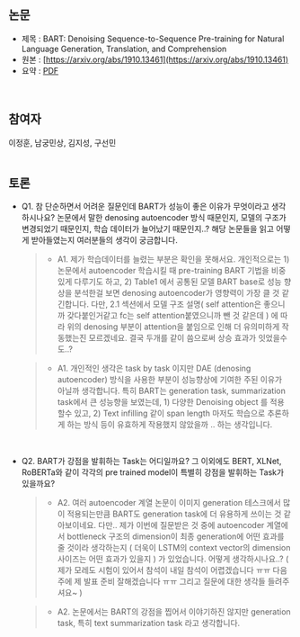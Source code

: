 ## 논문
- 제목 : BART: Denoising Sequence-to-Sequence Pre-training for Natural Language Generation, Translation, and Comprehension
- 원본 : [https://arxiv.org/abs/1910.13461](https://arxiv.org/abs/1910.13461)
- 요약 : [PDF](summary/11.BART-Denoising_Sequence-to-Sequence_Pre-training_for_Natural_Language_Genration_Translation_and_Comprehension.pdf)
<br>


## 참여자
이정훈, 남궁민상, 김지성, 구선민
<br><br>


## 토론
- Q1. 참 단순하면서 어려운 질문인데 BART가 성능이 좋은 이유가 무엇이라고 생각하시나요? 논문에서 말한 denosing autoencoder 방식 때문인지, 모델의 구조가 변경되었기 때문인지, 학습 데이터가 늘어났기 때문인지..? 해당 논문들을 읽고 어떻게 받아들였는지 여러분들의 생각이 궁금합니다.

  >- A1. 제가 학습데이터를 늘렸는 부분은 확인을 못해서요. 개인적으로는 1) 논문에서 autoencoder 학습시킬 때 pre-training BART 기법을 비중있게 다루기도 하고, 2) Table1 에서 공통된 모델 BART base로 성능 향상을 분석한걸 보면 denosing autoencoder가 영향력이 가장 클 것 같긴합니다. 다만,  2.1 섹션에서 모델 구조 설명( self attention은 좋으니까 갖다붙인거같고 fc는 self attention붙였으니까 뺀 것 같은데 ) 에 따라 위의 denosing 부분이 attention을 붙임으로 인해 더 유의미하게 작동했는진 모르겠네요. 결국 두개를 같이 씀으로써 상승 효과가 잇었을수도..?

  >- A1. 개인적인 생각은 task by task 이지만 DAE (denosing autoencoder) 방식을 사용한 부분이 성능향상에 기여한 주된 이유가 아닐까 생각합니다. 특히 BART는 generation task, summarization task에서 큰 성능향을 보였는데,  1) 다양한 Denoising object 를 적용할수 있고, 2) Text infilling 같이 span length 마저도 학습으로 추론하게 하는 방식 등이 유효하게 작용했지 않았을까 .. 하는 생각입니다.

<br>

- Q2. BART가 강점을 발휘하는 Task는 어디일까요? 그 이외에도 BERT, XLNet, RoBERTa와 같이 각각의 pre trained model이 특별히 강점을 발휘하는 Task가 있을까요?

  >- A2. 여러 autoencoder 계열 논문이 이미지 generation 테스크에서 많이 적용되는만큼 BART도 generation task에 더 유용하게 쓰이는 것 같아보이네요. 다만.. 제가 이번에 질문받은 것 중에  autoencoder 계열에서 bottleneck 구조의 dimension이 최종 generation에 어떤 효과를 줄 것이라 생각하는지 ( 더욱이 LSTM의 context vector의 dimension 사이즈는 어떤 효과가 있을지 ) 가 있었습니다. 어떻게 생각하시나요..? ( 제가 모레도 시험이 있어서 참석이 내일 참석이 어렵겠습니다 ㅠㅠ 다음주에 제 발표 준비 잘해겠습니다 ㅠㅠ 그리고 질문에 대한 생각들 들려주셔요~ )

  >- A2. 논문에서는 BART의 강점을 찝어서 이야기하진 않지만 generation task, 특히 text summarization task 라고 생각합니다.

<br>
